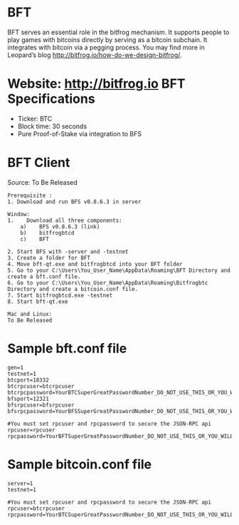 BFT
===
BFT serves an essential role in the bitfrog mechanism. It supports people to play games with bitcoins directly by serving as a bitcoin subchain. It integrates with bitcoin via a pegging process. You may find more in Leopard’s blog http://bitfrog.io/how-do-we-design-bitfrog/.

Website: http://bitfrog.io
BFT Specifications
===
- Ticker: BTC
- Block time: 30 seconds
- Pure Proof-of-Stake via integration to BFS

BFT Client
===
Source: To Be Released

```
Prerequisite :
1. Download and run BFS v0.8.6.3 in server

Window:
1.    Download all three components: 
	a)    BFS v0.8.6.3 (link)
	b)    bitfrogbtcd
	c)    BFT

2. Start BFS with -server and -testnet
3. Create a folder for BFT
4. Move bft-qt.exe and bitfrogbtcd into your BFT folder
5. Go to your C:\Users\You_User_Name\AppData\Roaming\BFT Directory and create a bft.conf file.
6. Go to your C:\Users\You_User_Name\AppData\Roaming\Bitfrogbtc Directory and create a bitcoin.conf file.
7. Start bitfrogbtcd.exe -testnet
8. Start bft-qt.exe

Mac and Linux:
To Be Released

```

Sample bft.conf file
===
```
gen=1
testnet=1
btcport=18332
btcrpcuser=btcrpcuser
btcrpcpassword=YourBTCSuperGreatPasswordNumber_DO_NOT_USE_THIS_OR_YOU_WILL_GET_ROBBED
bfsport=12321
bfsrpcuser=bfsrpcuser
bfsrpcpassword=YourBFSSuperGreatPasswordNumber_DO_NOT_USE_THIS_OR_YOU_WILL_GET_ROBBED

#You must set rpcuser and rpcpassword to secure the JSON-RPC api
rpcuser=rpcuser
rpcpassword=YourBFTSuperGreatPasswordNumber_DO_NOT_USE_THIS_OR_YOU_WILL_GET_ROBBED

```

Sample bitcoin.conf file
===
```
server=1
testnet=1

#You must set rpcuser and rpcpassword to secure the JSON-RPC api
rpcuser=btcrpcuser
rpcpassword=YourBTCSuperGreatPasswordNumber_DO_NOT_USE_THIS_OR_YOU_WILL_GET_ROBBED

```
